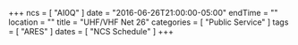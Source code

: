 +++
ncs = [ "AI0Q" ]
date = "2016-06-26T21:00:00-05:00"
endTime = ""
location = ""
title = "UHF/VHF Net 26"
categories = [ "Public Service" ]
tags = [ "ARES" ]
dates = [ "NCS Schedule" ]
+++
